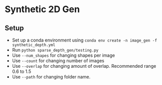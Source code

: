 # Synthetic 2D Gen

## Setup
- Set up a conda environment using `conda env create -n image_gen -f synthetic_depth.yml`
- Run `python sparse_depth_gen/testing.py`
- Use `--num_shapes` for changing shapes per image
- Use `--count` for changing number of images
- Use `--overlap` for changing amount of overlap. Recommended range 0.6 to 1.5
- Use `--path` for changing folder name.